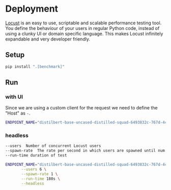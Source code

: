 <!---
Copyright 2021 The HuggingFace Team, Amazon.com, Inc. or its affiliates. All Rights Reserved.

Licensed under the Apache License, Version 2.0 (the "License");
you may not use this file except in compliance with the License.
You may obtain a copy of the License at

    http://www.apache.org/licenses/LICENSE-2.0

Unless required by applicable law or agreed to in writing, software
distributed under the License is distributed on an "AS IS" BASIS,
WITHOUT WARRANTIES OR CONDITIONS OF ANY KIND, either express or implied.
See the License for the specific language governing permissions and
limitations under the License.
-->
# Deployment

[Locust](https://docs.locust.io/en/stable/what-is-locust.html) is an easy to use, scriptable and scalable performance testing tool.
You define the behaviour of your users in regular Python code, instead of using a clunky UI or domain specific language.
This makes Locust infinitely expandable and very developer friendly.

## Setup

```bash
pip install ".[benchmark]"
```

## Run 

### with UI 

Since we are using a custom client for the request we need to define the "Host" as `-`.


```bash
ENDPOINT_NAME="distilbert-base-uncased-distilled-squad-6493832c-767d-4cdb-a9a" locust -f benchmark.py 
```

### headless

```bash
--users  Number of concurrent Locust users
--spawn-rate  The rate per second in which users are spawned until num users
--run-time duration of test
```


```bash 
ENDPOINT_NAME="distilbert-base-uncased-distilled-squad-6493832c-767d-4cdb-a9a" locust -f benchmark.py \
       --users 6 \
       --spawn-rate 1 \
       --run-time 180s \
       --headless
```